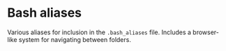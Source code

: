 # Bash aliases

Various aliases for inclusion in the `.bash_aliases` file. Includes a browser-like system for navigating between folders.
